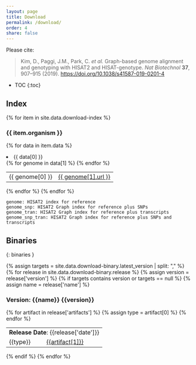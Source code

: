 ```yaml
---
layout: page
title: Download
permalink: /download/
order: 4
share: false
---
```


Please cite:  
>Kim, D., Paggi, J.M., Park, C. _et al._ Graph-based genome alignment and genotyping with HISAT2 and HISAT-genotype. _Nat Biotechnol_ **37**, 907–915 (2019). <https://doi.org/10.1038/s41587-019-0201-4>

- TOC
{:toc}

## Index

{% for item in site.data.download-index %}
### {{ item.organism }}
  {% for data in item.data %}
<li>{{ data[0] }}</li>
<table style="border-collapse: collapse; border: none;">
{% for genome in data[1] %}
<tr style="border: none;"><td style="border: none;">{{ genome[0] }}</td><td style="border: none;"><a href="{{ genome[1].url }}">{{ genome[1].url }}</a></td></tr>
{% endfor %}
</table>
{% endfor %}
{% endfor %}


    genome: HISAT2 index for reference
    genome_snp: HISAT2 Graph index for reference plus SNPs
    genome_tran: HISAT2 Graph index for reference plus transcripts
    genome_snp_tran: HISAT2 Graph index for reference plus SNPs and transcripts


## Binaries
{: binaries }

{% assign targets = site.data.download-binary.latest_version | split: "," %}
{% for release in site.data.download-binary.release %}
{% assign version = release['version'] %}
{% if targets contains version or targets == null %}
{% assign name = release['name'] %}
### Version: {{name}} {{version}}
<table style="border-collapse: collapse; border: none;">
<tr style="border: none;"><td style="border: none;" colspan="2"><b>Release Date</b>: {{release['date']}}</td></tr>
{% for artifact in release['artifacts'] %}
{% assign type = artifact[0] %}
<tr style="border: none;"><td style="border: none;">{{type}}</td><td style="border: none;"><a href="{{artifact[1]}}">{{artifact[1]}}</a></td></tr>
{% endfor %}
</table>
{% endif %}
{% endfor %}

